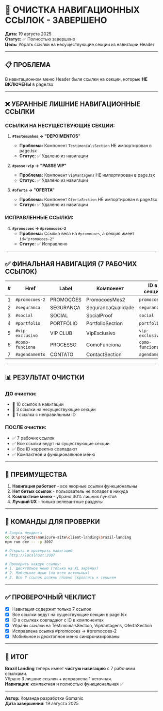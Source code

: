 # 🧭 ОЧИСТКА НАВИГАЦИОННЫХ ССЫЛОК - ЗАВЕРШЕНО

**Дата:** 19 августа 2025  
**Статус:** ✅ Полностью завершено  
**Цель:** Убрать ссылки на несуществующие секции из навигации Header

---

## 📋 ПРОБЛЕМА

В навигационном меню Header были ссылки на секции, которые **НЕ ВКЛЮЧЕНЫ** в page.tsx

---

## ❌ УБРАННЫЕ ЛИШНИЕ НАВИГАЦИОННЫЕ ССЫЛКИ

### **ССЫЛКИ НА НЕСУЩЕСТВУЮЩИЕ СЕКЦИИ:**

1. **`#testemunhos` → "DEPOIMENTOS"**
   - **Проблема:** Компонент `TestimonialsSection` НЕ импортирован в page.tsx
   - **Статус:** ✅ Удалено из навигации

2. **`#passe-vip` → "PASSE VIP"**
   - **Проблема:** Компонент `VipVantagens` НЕ импортирован в page.tsx
   - **Статус:** ✅ Удалено из навигации

3. **`#oferta` → "OFERTA"**
   - **Проблема:** Компонент `OfertaSection` НЕ импортирован в page.tsx
   - **Статус:** ✅ Удалено из навигации

### **ИСПРАВЛЕННЫЕ ССЫЛКИ:**

4. **`#promocoes` → `#promocoes-2`**
   - **Проблема:** Ссылка вела на `#promocoes`, а секция имеет `id="promocoes-2"`
   - **Статус:** ✅ Исправлено

---

## ✅ ФИНАЛЬНАЯ НАВИГАЦИЯ (7 РАБОЧИХ ССЫЛОК)

| # | Href | Label | Компонент | ID в секции | Статус |
|---|------|-------|-----------|-------------|---------|
| 1 | `#promocoes-2` | PROMOÇÕES | PromocoesMes2 | `promocoes-2` | ✅ |
| 2 | `#seguranca` | SEGURANÇA | SegurancaQualidade | `seguranca` | ✅ |
| 3 | `#social` | SOCIAL | SocialProof | `social` | ✅ |
| 4 | `#portfolio` | PORTFÓLIO | PortfolioSection | `portfolio` | ✅ |
| 5 | `#vip-exclusivo` | VIP CLUB | VipExclusivo | `vip-exclusivo` | ✅ |
| 6 | `#como-funciona` | PROCESSO | ComoFunciona | `como-funciona` | ✅ |
| 7 | `#agendamento` | CONTATO | ContactSection | `agendamento` | ✅ |

---

## 📊 РЕЗУЛЬТАТ ОЧИСТКИ

### **ДО очистки:**
- 🔴 10 ссылок в навигации
- 🔴 3 ссылки на несуществующие секции
- 🔴 1 ссылка с неправильным ID

### **ПОСЛЕ очистки:**
- ✅ 7 рабочих ссылок
- ✅ Все ссылки ведут на существующие секции
- ✅ Все ID корректно совпадают
- ✅ Компактное и функциональное меню

---

## 🎯 ПРЕИМУЩЕСТВА

1. **Навигация работает** - все якорные ссылки функциональны
2. **Нет битых ссылок** - пользователь не попадет в никуда
3. **Компактное меню** - убрано 30% лишних пунктов
4. **Лучший UX** - только релевантные разделы

---

## 🔄 КОМАНДЫ ДЛЯ ПРОВЕРКИ

```bash
# Запуск лендинга
cd D:\projects\manicure-site\client-landing\brazil-landing
npm run dev -- -p 3007

# Открыть и проверить навигацию
# http://localhost:3007

# Проверить каждую ссылку:
# 1. Десктопное меню (только на XL экранах)
# 2. Мобильное меню (на всех остальных)
# 3. Все 7 ссылок должны плавно скроллить к секциям
```

---

## ✅ ПРОВЕРОЧНЫЙ ЧЕКЛИСТ

- [x] Навигация содержит только 7 ссылок
- [x] Все ссылки ведут на существующие секции в page.tsx  
- [x] ID в ссылках совпадают с ID в компонентах
- [x] Убраны ссылки на TestimonialsSection, VipVantagens, OfertaSection
- [x] Исправлена ссылка #promocoes → #promocoes-2
- [x] Мобильное и десктопное меню синхронизированы

---

## 🎉 ИТОГ

**Brazil Landing** теперь имеет **чистую навигацию** с 7 рабочими ссылками.  
Убрано 3 лишние ссылки + исправлена 1 неточная.  
**Навигация:** компактная и полностью функциональная ✅

---

**Автор:** Команда разработки Gomanic  
**Дата завершения:** 19 августа 2025